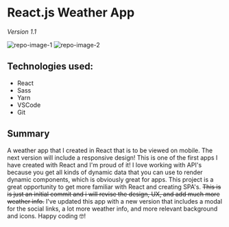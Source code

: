 # React.js Weather App

_Version 1.1_

![repo-image-1](https://user-images.githubusercontent.com/18039225/120667841-df28e780-c45b-11eb-9048-548127bdcb1b.jpg)
![repo-image-2](https://user-images.githubusercontent.com/18039225/120668438-742be080-c45c-11eb-8801-7385ba8684d9.jpg)

## Technologies used:

- React
- Sass
- Yarn
- VSCode
- Git

## Summary

A weather app that I created in React that is to be viewed on mobile. The next version will include a responsive design! This is one of the first apps I have created with React and I'm proud of it! I love working with API's because you get all kinds of dynamic data that you can use to render dynamic components, which is obviously great for apps. This project is a great opportunity to get more familiar with React and creating SPA's. ~~This is is just an initial commit and i will revise the design, UX, and add much more weather info.~~ I've updated this app with a new version that includes a modal for the social links, a lot more weather info, and more relevant background and icons. Happy coding 🤓!
